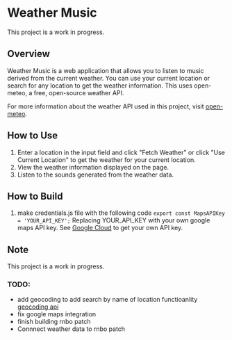 # Weather Music

This project is a work in progress.

## Overview

Weather Music is a web application that allows you to listen to music derived from the current weather. You can use your current location or search for any location to get the weather information. This uses open-meteo, a free, open-source weather API. 

For more information about the weather API used in this project, visit [open-meteo](https://open-meteo.com/).


## How to Use

1. Enter a location in the input field and click "Fetch Weather" or click "Use Current Location" to get the weather for your current location.
2. View the weather information displayed on the page.
3. Listen to the sounds generated from the weather data.

## How to Build
1. make credentials.js file with the following code ```export const MapsAPIKey = 'YOUR_API_KEY';``` Replacing YOUR_API_KEY with your own google maps API key. See [Google Cloud](https://console.cloud.google.com/) to get your own API key. 

## Note

This project is a work in progress.  

### TODO: 
- add geocoding to add search by name of location functioanlity [geocoding api](https://open-meteo.com/en/docs/geocoding-api)
- fix google maps integration 
- finish building rnbo patch
- Connnect weather data to rnbo patch